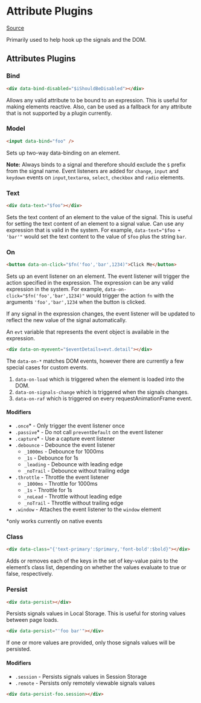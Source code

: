 # Attribute Plugins

[Source](https://github.com/starfederation/datastar/blob/main/packages/library/src/lib/plugins/official/attributes.ts)

Primarily used to help hook up the signals and the DOM.

## Attributes Plugins

### Bind

```html
<div data-bind-disabled="$iShouldBeDisabled"></div>
```

Allows any valid attribute to be bound to an expression. This is useful for making elements reactive. Also, can be used as a fallback for any attribute that is not supported by a plugin currently.

### Model

```html
<input data-bind="foo" />
```

Sets up two-way data-binding on an element.

**Note:** Always binds to a signal and therefore should exclude the `$` prefix from the signal name. Event listeners are added for `change`, `input` and `keydown` events on `input`,`textarea`, `select`, `checkbox` and `radio` elements.

### Text

```html
<div data-text="$foo"></div>
```

Sets the text content of an element to the value of the signal. This is useful for setting the text content of an element to a signal value. Can use any expression that is valid in the system. For example, `data-text="$foo + 'bar'"` would set the text content to the value of `$foo` plus the string `bar`.

### On

```html
<button data-on-click="$fn('foo','bar',1234)">Click Me</button>
```

Sets up an event listener on an element. The event listener will trigger the action specified in the expression. The expression can be any valid expression in the system. For example, `data-on-click="$fn('foo','bar',1234)"` would trigger the action `fn` with the arguments `'foo','bar',1234` when the button is clicked.

If any signal in the expression changes, the event listener will be updated to reflect the new value of the signal automatically.

An `evt` variable that represents the event object is available in the expression.

```html
<div data-on-myevent="$eventDetails=evt.detail"></div>
```

The `data-on-*` matches DOM events, however there are currently a few special cases for custom events.

1.  `data-on-load` which is triggered when the element is loaded into the DOM.
2.  `data-on-signals-change` which is triggered when the signals changes.
3.  `data-on-raf` which is triggered on every requestAnimationFrame event.

#### Modifiers

- `.once`\* - Only trigger the event listener once
- `.passive`\* - Do not call `preventDefault` on the event listener
- `.capture`\* - Use a capture event listener
- `.debounce` - Debounce the event listener
  - `_1000ms` - Debounce for 1000ms
  - `_1s` - Debounce for 1s
  - `_leading` - Debounce with leading edge
  - `_noTrail` - Debounce without trailing edge
- `.throttle` - Throttle the event listener
  - `_1000ms` - Throttle for 1000ms
  - `_1s` - Throttle for 1s
  - `_noLead` - Throttle without leading edge
  - `_noTrail` - Throttle without trailing edge
- `.window` - Attaches the event listener to the `window` element

\*only works currently on native events

### Class

```html
<div data-class="{'text-primary':$primary,'font-bold':$bold}"></div>
```

Adds or removes each of the keys in the set of key-value pairs to the element’s class list, depending on whether the values evaluate to true or false, respectively.

### Persist

```html
<div data-persist></div>
```

Persists signals values in Local Storage. This is useful for storing values between page loads.

```html
<div data-persist="'foo bar'"></div>
```

If one or more values are provided, only those signals values will be persisted.

#### Modifiers

- `.session` - Persists signals values in Session Storage
- `.remote` - Persists only remotely viewable signals values

```html
<div data-persist-foo.session></div>
```
